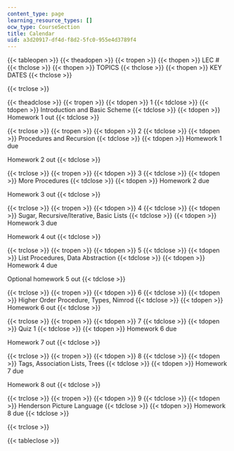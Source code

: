 ```yaml
---
content_type: page
learning_resource_types: []
ocw_type: CourseSection
title: Calendar
uid: a3d20917-df4d-f8d2-5fc0-955e4d3789f4
---
```


{{< tableopen >}}
{{< theadopen >}}
{{< tropen >}}
{{< thopen >}}
LEC #
{{< thclose >}}
{{< thopen >}}
TOPICS
{{< thclose >}}
{{< thopen >}}
KEY DATES
{{< thclose >}}

{{< trclose >}}

{{< theadclose >}}
{{< tropen >}}
{{< tdopen >}}
1
{{< tdclose >}}
{{< tdopen >}}
Introduction and Basic Scheme
{{< tdclose >}}
{{< tdopen >}}
Homework 1 out
{{< tdclose >}}

{{< trclose >}}
{{< tropen >}}
{{< tdopen >}}
2
{{< tdclose >}}
{{< tdopen >}}
Procedures and Recursion
{{< tdclose >}}
{{< tdopen >}}
Homework 1 due  
  
Homework 2 out
{{< tdclose >}}

{{< trclose >}}
{{< tropen >}}
{{< tdopen >}}
3
{{< tdclose >}}
{{< tdopen >}}
More Procedures
{{< tdclose >}}
{{< tdopen >}}
Homework 2 due  
  
Homework 3 out
{{< tdclose >}}

{{< trclose >}}
{{< tropen >}}
{{< tdopen >}}
4
{{< tdclose >}}
{{< tdopen >}}
Sugar, Recursive/Iterative, Basic Lists
{{< tdclose >}}
{{< tdopen >}}
Homework 3 due  
  
Homework 4 out
{{< tdclose >}}

{{< trclose >}}
{{< tropen >}}
{{< tdopen >}}
5
{{< tdclose >}}
{{< tdopen >}}
List Procedures, Data Abstraction
{{< tdclose >}}
{{< tdopen >}}
Homework 4 due  
  
Optional homework 5 out
{{< tdclose >}}

{{< trclose >}}
{{< tropen >}}
{{< tdopen >}}
6
{{< tdclose >}}
{{< tdopen >}}
Higher Order Procedure, Types, Nimrod
{{< tdclose >}}
{{< tdopen >}}
Homework 6 out
{{< tdclose >}}

{{< trclose >}}
{{< tropen >}}
{{< tdopen >}}
7
{{< tdclose >}}
{{< tdopen >}}
Quiz 1
{{< tdclose >}}
{{< tdopen >}}
Homework 6 due  
  
Homework 7 out
{{< tdclose >}}

{{< trclose >}}
{{< tropen >}}
{{< tdopen >}}
8
{{< tdclose >}}
{{< tdopen >}}
Tags, Association Lists, Trees
{{< tdclose >}}
{{< tdopen >}}
Homework 7 due  
  
Homework 8 out
{{< tdclose >}}

{{< trclose >}}
{{< tropen >}}
{{< tdopen >}}
9
{{< tdclose >}}
{{< tdopen >}}
Henderson Picture Language
{{< tdclose >}}
{{< tdopen >}}
Homework 8 due
{{< tdclose >}}

{{< trclose >}}

{{< tableclose >}}